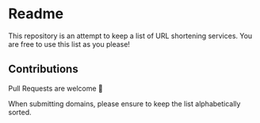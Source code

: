 # Readme

This repository is an attempt to keep a list of URL shortening services. You are free to use this list as you please!

## Contributions

Pull Requests are welcome 🙂

When submitting domains, please ensure to keep the list alphabetically sorted.
